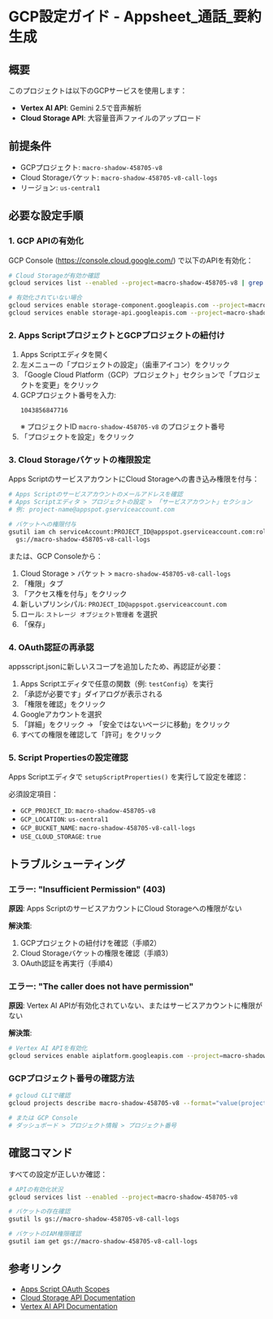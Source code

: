 # GCP設定ガイド - Appsheet_通話_要約生成

## 概要
このプロジェクトは以下のGCPサービスを使用します：
- **Vertex AI API**: Gemini 2.5で音声解析
- **Cloud Storage API**: 大容量音声ファイルのアップロード

## 前提条件
- GCPプロジェクト: `macro-shadow-458705-v8`
- Cloud Storageバケット: `macro-shadow-458705-v8-call-logs`
- リージョン: `us-central1`

## 必要な設定手順

### 1. GCP APIの有効化

GCP Console (https://console.cloud.google.com/) で以下のAPIを有効化：

```bash
# Cloud Storageが有効か確認
gcloud services list --enabled --project=macro-shadow-458705-v8 | grep storage

# 有効化されていない場合
gcloud services enable storage-component.googleapis.com --project=macro-shadow-458705-v8
gcloud services enable storage-api.googleapis.com --project=macro-shadow-458705-v8
```

### 2. Apps ScriptプロジェクトとGCPプロジェクトの紐付け

1. Apps Scriptエディタを開く
2. 左メニューの「プロジェクトの設定」（歯車アイコン）をクリック
3. 「Google Cloud Platform（GCP）プロジェクト」セクションで「プロジェクトを変更」をクリック
4. GCPプロジェクト番号を入力:
   ```
   1043856847716
   ```
   ※ プロジェクトID `macro-shadow-458705-v8` のプロジェクト番号
5. 「プロジェクトを設定」をクリック

### 3. Cloud Storageバケットの権限設定

Apps ScriptのサービスアカウントにCloud Storageへの書き込み権限を付与：

```bash
# Apps Scriptのサービスアカウントのメールアドレスを確認
# Apps Scriptエディタ > プロジェクトの設定 > 「サービスアカウント」セクション
# 例: project-name@appspot.gserviceaccount.com

# バケットへの権限付与
gsutil iam ch serviceAccount:PROJECT_ID@appspot.gserviceaccount.com:roles/storage.objectAdmin \
  gs://macro-shadow-458705-v8-call-logs
```

または、GCP Consoleから：
1. Cloud Storage > バケット > `macro-shadow-458705-v8-call-logs`
2. 「権限」タブ
3. 「アクセス権を付与」をクリック
4. 新しいプリンシパル: `PROJECT_ID@appspot.gserviceaccount.com`
5. ロール: `ストレージ オブジェクト管理者` を選択
6. 「保存」

### 4. OAuth認証の再承認

appsscript.jsonに新しいスコープを追加したため、再認証が必要：

1. Apps Scriptエディタで任意の関数（例: `testConfig`）を実行
2. 「承認が必要です」ダイアログが表示される
3. 「権限を確認」をクリック
4. Googleアカウントを選択
5. 「詳細」をクリック → 「安全ではないページに移動」をクリック
6. すべての権限を確認して「許可」をクリック

### 5. Script Propertiesの設定確認

Apps Scriptエディタで `setupScriptProperties()` を実行して設定を確認：

必須設定項目：
- `GCP_PROJECT_ID`: `macro-shadow-458705-v8`
- `GCP_LOCATION`: `us-central1`
- `GCP_BUCKET_NAME`: `macro-shadow-458705-v8-call-logs`
- `USE_CLOUD_STORAGE`: `true`

## トラブルシューティング

### エラー: "Insufficient Permission" (403)

**原因**: Apps ScriptのサービスアカウントにCloud Storageへの権限がない

**解決策**:
1. GCPプロジェクトの紐付けを確認（手順2）
2. Cloud Storageバケットの権限を確認（手順3）
3. OAuth認証を再実行（手順4）

### エラー: "The caller does not have permission"

**原因**: Vertex AI APIが有効化されていない、またはサービスアカウントに権限がない

**解決策**:
```bash
# Vertex AI APIを有効化
gcloud services enable aiplatform.googleapis.com --project=macro-shadow-458705-v8
```

### GCPプロジェクト番号の確認方法

```bash
# gcloud CLIで確認
gcloud projects describe macro-shadow-458705-v8 --format="value(projectNumber)"

# または GCP Console
# ダッシュボード > プロジェクト情報 > プロジェクト番号
```

## 確認コマンド

すべての設定が正しいか確認：

```bash
# APIの有効化状況
gcloud services list --enabled --project=macro-shadow-458705-v8

# バケットの存在確認
gsutil ls gs://macro-shadow-458705-v8-call-logs

# バケットのIAM権限確認
gsutil iam get gs://macro-shadow-458705-v8-call-logs
```

## 参考リンク

- [Apps Script OAuth Scopes](https://developers.google.com/apps-script/guides/services/authorization)
- [Cloud Storage API Documentation](https://cloud.google.com/storage/docs/json_api)
- [Vertex AI API Documentation](https://cloud.google.com/vertex-ai/docs/reference)
